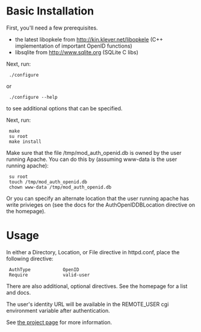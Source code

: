 # Basic Installation

First, you'll need a few prerequisites.

 * the latest libopkele from http://kin.klever.net/libopkele (C++ implementation of important OpenID functions)
 * libsqlite from http://www.sqlite.org (SQLite C libs)

Next, run:

     ./configure

or 

     ./configure --help

to see additional options that can be specified.

Next, run:

     make
     su root
     make install

Make sure that the file /tmp/mod_auth_openid.db is owned by the user running Apache.
You can do this by (assuming www-data is the user running apache):

     su root
     touch /tmp/mod_auth_openid.db
     chown www-data /tmp/mod_auth_openid.db

Or you can specify an alternate location that the user running apache has write 
privieges on (see the docs for the AuthOpenIDDBLocation directive on the homepage).


# Usage
In either a Directory, Location, or File directive in httpd.conf, place the following directive:

     AuthType            OpenID
     Require             valid-user

There are also additional, optional directives.  See the homepage for a list and docs.

The user's identity URL will be available in the REMOTE_USER cgi environment variable after 
authentication.

See [the project page](http://findingscience.com/mod_auth_openid) for more information.
